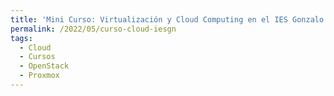 ```yaml
---
title: 'Mini Curso: Virtualización y Cloud Computing en el IES Gonzalo Nazareno'
permalink: /2022/05/curso-cloud-iesgn
tags:
  - Cloud
  - Cursos
  - OpenStack
  - Proxmox
---
```

